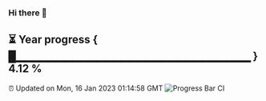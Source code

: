 ### Hi there 👋
⏳ Year progress { █▁▁▁▁▁▁▁▁▁▁▁▁▁▁▁▁▁▁▁▁▁▁▁▁▁▁▁▁▁ } 4.12 %
---
⏰ Updated on Mon, 16 Jan 2023 01:14:58 GMT
![Progress Bar CI](https://github.com/liununu/liununu/workflows/Progress%20Bar%20CI/badge.svg)
